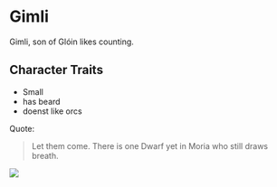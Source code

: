 # Gimli

Gimli, son of Glóin likes counting.

## Character Traits

* Small
* has beard
* doenst like orcs

Quote:

> Let them come. There is one Dwarf yet in Moria who still draws breath.

<img src="https://mayacast.files.wordpress.com/2016/04/andmyaxe.jpg"/>

